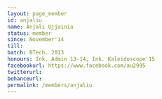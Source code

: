 ```yaml
---
layout: page_member
id: anjaliu
name: Anjali Ujjainia
status: member
since: November'14
till: 
batch: BTech. 2013
honours: Ink. Admin 13-14, Ink. Kaleidoscope'15
facebookurl: https://www.facebook.com/au2995
twitterurl:
behanceurl:
permalink: /members/anjaliu
---
```

